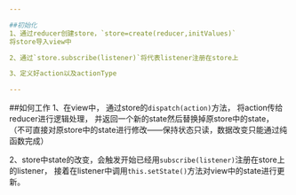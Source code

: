 ```yaml
---

##初始化
1、通过reducer创建store，`store=create(reducer,initValues)`
将store导入view中

2、通过`store.subscribe(listener)`将代表listener注册在store上

3、定义好action以及actionType

---
```


##如何工作
1、在view中，
通过store的`dispatch(action)`方法，
将action传给reducer进行逻辑处理，
并返回一个新的state然后替换掉原store中的state，
（不可直接对原store中的state进行修改——保持状态只读，数据改变只能通过纯函数完成）

2、store中state的改变，会触发开始已经用`subscribe(listener)`注册在store上的listener，
接着在listener中调用`this.setState()`方法对view中的state进行更新。




